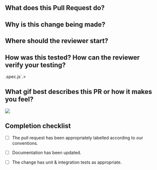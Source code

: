 ## What does this Pull Request do?

<short description>

## Why is this change being made?

<explain why>

## Where should the reviewer start?

<help orientate the reviewer>

## How was this tested? How can the reviewer verify your testing?

<step-by-step instructions>
<preferrably, add a failing unit test in `test/bugs/issue<ISSUE_ID>.spec.js`.>

## What gif best describes this PR or how it makes you feel?

![](SOMEURL)

## Completion checklist

- [ ] The pull request has been appropriately labelled according to our conventions.
- [ ] Documentation has been updated.
- [ ] The change has unit & integration tests as appropriate.

